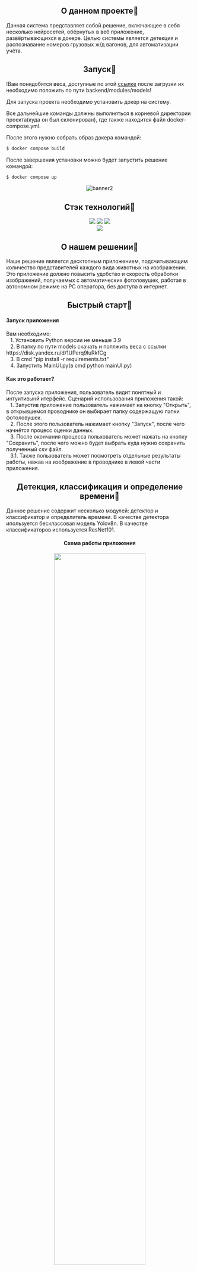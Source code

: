 ## <div align="center">О данном проекте📝</div>
<p>Данная система представляет собой решение, включающее в себя несколько нейросетей, обёрнутых в веб приложение, развёртывающихся в докере. Целью системы является детекция и распознавание номеров грузовых ж/д вагонов, для автоматизации учёта.
</p>

## <div align="center">Запуск🔮</div>
<p>
!Вам понядобятся веса, доступные по этой <a href="https://disk.yandex.ru/d/6kH-wY8P_AWxuQ">ссылке</a> после загрузки их необходимо положить по пути backend/modules/models!
</p>
<p>
Для запуска проекта необходимо установить докер на систему.
</p>

<p>
Все дальнейшие команды должны выполняться в корневой директории проекта(куда он был склонирован), где также находится файл docker-compose.yml.
</p>

<p>
После этого нужно собрать образ докера командой:
</p>
  
```bash
$ docker compose build
```

<p>
После завершения установки можно будет запустить решение командой:
</p>

```bash
$ docker compose up
```
</details>

<div align="center">
  <img src="https://i.ibb.co/hy55hb2/ch-ban.png" alt="banner2" border="0" /></a>
</div>

## <div align="center">Стэк технологий📑</div>
<div align="center">
  <a href="https://www.python.org/doc/"><img src="https://img.shields.io/badge/python-3670A0?style=for-the-badge&logo=python&logoColor=ffdd54"></a>
  <a href="https://pytorch.org/docs/stable/index.html"><img src="https://img.shields.io/badge/PyTorch-%23EE4C2C.svg?style=for-the-badge&logo=PyTorch&logoColor=white"></a>
  <a href="https://opencv.github.io/cvat/docs/"><img src="https://img.shields.io/badge/opencv-%23white.svg?style=for-the-badge&logo=opencv&logoColor=white"></a>
  <br>
  <a href="https://github.com/ultralytics/ultralytics?tab=readme-ov-file"><img src="https://img.shields.io/badge/Ultralytics-YOLOv8-purple.svg"></a>
</div>

## <div align="center">О нашем решении📝</div>
<p>
Наше решение является десктопным приложением, подсчитывающим количество представителей каждого вида животных на изображении.
Это приложение должно повысить удобство и скорость обработки изображений, получаемых с автоматических фотоловушек, работая в автономном режиме на PC оператора, без доступа в интернет. 
</p>

## <div align="center">Быстрый старт🎢</div>

####  Запуск приложения

<p>
  Вам необходимо:<br>
  &ensp; 1. Установить Python версии не меньше 3.9<br>
  &ensp; 2. В папку по пути models скачать и поллжить веса с ссылки https://disk.yandex.ru/d/1UPerq9luRkfCg<br>
  &ensp; 3. В cmd "pip install -r requirements.txt"<br>
  &ensp; 4. Запустить MainUI.py(в cmd python mainUI.py)<br>
</p>

#### Как это работает?
<p>
  После запуска приложения, пользователь видит понятный и интуитивынй итерфейс. Сценарий использования приложения такой:<br>
  &ensp; 1. Запустив приложение пользователь нажимает на кнопку "Открыть", в открывшемся проводнике он выбирает папку содержащую папки фотоловушек.<br>
  &ensp; 2. После этого пользователь нажимает кнопку "Запуск", после чего начнётся процесс оценки данных.<br>
  &ensp; 3. После окончания процесса польхователь может нажать на кнопку "Сохранить", после чего можно будет выбрать куда нужно сохранить полученный csv файл.<br>
  &ensp; 3.1. Также пользователь может посмотреть отдельные результаты работы, нажав на изображение в проводнике в левой части приложения.
</p> 
 
</details>

## <div align="center">Детекция, классификация и определение времени📸</div>
<p>
  Данное решение содержит несколько модулей: детектор и классификатор и определитель времени.
  В качестве детектора ипользуется бесклассовая модель Yolov8n.
  В качестве классификаторов используется ResNet101.
</p>
<div align="center">

  #### Схема работы приложения
  <p>
    <img src="https://i.ibb.co/hcxt496/schema.png" border="0" width="70%" /></a>
  </p>
  <!--<img src="" width="500" height="500"/>-->
</div>

## <div align="center">Результат работы моделей🔮</div>

<div align="center">
<p>
  Качество работы моделей на основании обучающего набора данных:<br>
  &ensp; Детектор: <br>
  Точность - 88%<br>
  &ensp; Классификатор: <br>
  Точность - 89%<br>
  &ensp; Алгоритм поиска времени: <br>
  IoU - 91%
</p>
</div>
